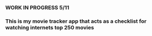 ### WORK IN PROGRESS 5/11

### This is my movie tracker app that acts as a checklist for watching internets top 250 movies